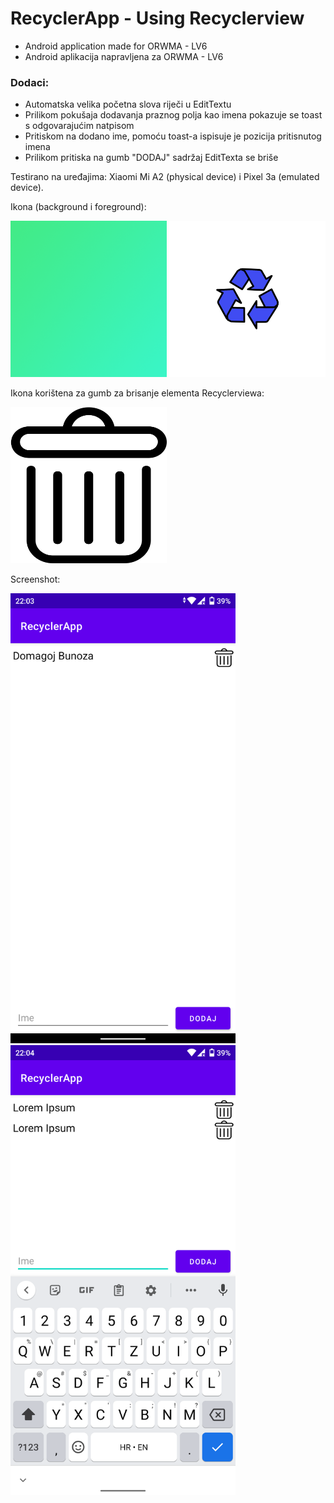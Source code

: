 # RecyclerApp - Using Recyclerview
* Android application made for ORWMA - LV6
* Android aplikacija napravljena za ORWMA - LV6
### Dodaci:
* Automatska velika početna slova riječi u EditTextu
* Prilikom pokušaja dodavanja praznog polja kao imena pokazuje se toast s odgovarajućim natpisom
* Pritiskom na dodano ime, pomoću toast-a ispisuje je pozicija pritisnutog imena
* Prilikom pritiska na gumb "DODAJ" sadržaj EditTexta se briše 

Testirano na uređajima: Xiaomi Mi A2 (physical device) i Pixel 3a (emulated device).

Ikona (background i foreground):

<img src="/app/src/main/res/mipmap-xxxhdpi/ic_launcher_background.png" width="250" height="250">     <img src="/app/src/main/res/mipmap-xxxhdpi/ic_launcher_foreground.png" width="250" height="250">

Ikona korištena za gumb za brisanje elementa Recyclerviewa:

<img src="/app/src/main/res/drawable-v24/trash.png" width="250" height="250">

Screenshot:

<img src="screenshot1.png" width="360" height="720">             <img src="screenshot2.png" width="360" height="720"> 
